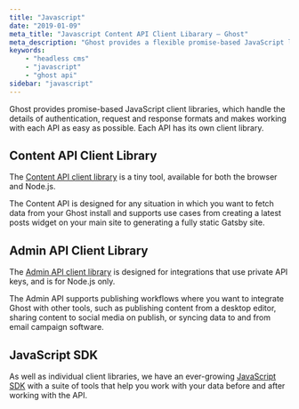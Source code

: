 ```yaml
---
title: "Javascript"
date: "2019-01-09"
meta_title: "Javascript Content API Client Libarary – Ghost"
meta_description: "Ghost provides a flexible promise-based JavaScript library for accessing the Content API which can be used in any JavaScript project. Read more on Ghost Docs 👉"
keywords:
    - "headless cms"
    - "javascript"
    - "ghost api"
sidebar: "javascript"
---
```


Ghost provides promise-based JavaScript client libraries, which handle the details of authentication, request and response formats and makes working with each API as easy as possible. Each API has its own client library.

## Content API Client Library

The [Content API client library](/api/javascript/content/) is a tiny tool, available for both the browser and Node.js.

The Content API is designed for any situation in which you want to fetch data from your Ghost install and supports use cases from creating a latest posts widget on your main site to generating a fully static Gatsby site.

## Admin API Client Library

The [Admin API client library](/api/javascript/admin/) is designed for integrations that use private API keys, and is for Node.js only.

The Admin API supports publishing workflows where you want to integrate Ghost with other tools, such as publishing content from a desktop editor, sharing content to social media on publish, or syncing data to and from email campaign software.

## JavaScript SDK

As well as individual client libraries, we have an ever-growing [JavaScript SDK](/api/javascript/sdk/) with a suite of tools that help you work with your data before and after working with the API.